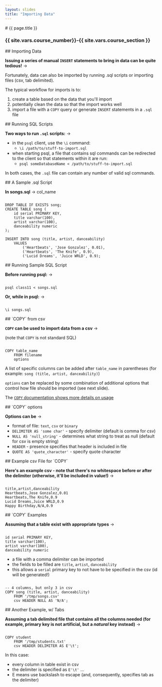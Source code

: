```yaml
---
layout: slides
title: "Importing Data"
---
```


<section markdown="block" class="intro-slide">
# {{ page.title }}

### {{ site.vars.course_number}}-{{ site.vars.course_section }}

<p><small></small></p>
</section>

<section markdown="block">
## Importing Data

__Issuing a series of manual `INSERT` statements to bring in data can be quite tedious!__ &rarr;

Fortunately, <span class="hl">data can also be imported by running .sql scripts or importing files</span> (csv, tab delimited).

The typical workflow for imports is to:

1. create a table based on the data that you'll import
2. potentially clean the data so that the import works well
3. import a file with a `COPY` query or generate `INSERT` statements in a `.sql` file
</section>

<section markdown="block">
## Running SQL Scripts

__Two ways to run `.sql` scripts:__ &rarr;

* in the `psql` client, use the `\i` command:
	* `\i /path/to/stuff-to-import.sql`
* when starting psql, a file that contains sql commands can be redirected to the client so that statements within it are run:
	* `psql someDatabaseName < /path/to/stuff-to-import.sql`

In both cases, the `.sql` file can contain any number of valid sql commands.
</section>

<section markdown="block">
## A Sample .sql Script

__In songs.sql__ &rarr;
col_name
<pre><code data-trim contenteditable>
DROP TABLE IF EXISTS song;
CREATE TABLE song (
	id serial PRIMARY KEY,
	title varchar(100),
	artist varchar(100),
	danceability numeric
);

INSERT INTO song (title, artist, danceability)
	VALUES
		('Heartbeats', 'Jose Gonzalez', 0.01),
		('Heartbeats', 'The Knife', 0.9),
		('Lucid Dreams', 'Juice WRLD', 0.9);
</code></pre>

</section>
<section markdown="block">
## Running Sample SQL Script

__Before running psql:__ &rarr;

<pre><code data-trim contenteditable>
psql class11 < songs.sql
</code></pre>

__Or, while in psql:__ &rarr;

<pre><code data-trim contenteditable>
\i songs.sql
</code></pre>
</section>
<section markdown="block">
## `COPY` from csv

__`COPY` can be used to import data from a csv__ &rarr;

(note that `COPY` is not standard SQL)

<pre><code data-trim contenteditable>
COPY table_name 
    FROM filename
    options
</code></pre>

A list of specific columns can be added after `table_name` in parentheses (for example: `song (title, artist, danceability)`)

`options` can be replaced by some combination of additional options that control how file should be imported (see next slide).

The [`COPY` documentation shows more details on usage](https://www.postgresql.org/docs/current/static/sql-copy.html)
</section>

<section markdown="block">
## `COPY` options

__Options can be__ &rarr;

* format of file: `text`, `csv` or `binary` 
* `DELIMITER AS 'some char'` - specify delimiter (default is comma for csv)
* `NULL AS 'null_string'` - determines what string to treat as null (default for csv is empty string)
* `HEADER` - presence specifies that header is included in file
* `QUOTE AS 'quote_character'` - specify quote character

</section>

<section markdown="block">
## Example csv File for `COPY`

__Here's an example csv - note that there's no whitespace before or after the delimiter (otherwise, it'll be included in value!)__ &rarr;

<pre><code data-trim contenteditable>
title,artist,danceability
Heartbeats,Jose Gonzalez,0.01
Heartbeats,The Knife,0.9
Lucid Dreams,Juice WRLD,0.9
Happy Birthday,N/A,0.9
</code></pre>

</section>

<section markdown="block">
## `COPY` Examples

__Assuming that a table exist with appropriate types__ &rarr;

<pre><code data-trim contenteditable>
id serial PRIMARY KEY,
title varchar(100),
artist varchar(100),
danceability numeric
</code></pre>

* a file with a comma delimiter can be imported 
* the fields to be filled are `title`, `artist`, `danceability`
* this allows a `serial` primary key to not have to be specified in the csv (id will be generated!)

<pre><code data-trim contenteditable>
-- 4 columns, but only 3 in csv
COPY song (title, artist, danceability) 
	FROM '/tmp/songs.csv' 
	csv HEADER NULL AS 'N/A';
</code></pre>

</section>

<section markdown="block">
## Another Example, w/ Tabs

__Assuming a tab delimited file that contains all the columns needed (for example, primary key is not artificial, but a _natural_ key instead)__ &rarr;

<pre><code data-trim contenteditable>
COPY student 
	FROM '/tmp/students.txt' 
	csv HEADER DELIMITER AS E'\t';
</code></pre>

In this case: 

* every column in table exist in csv
* the delimiter is specified as `E'\t'` ... 
* E means use backslash to escape (and, consequently, specifies tab as the delimiter)

</section>
